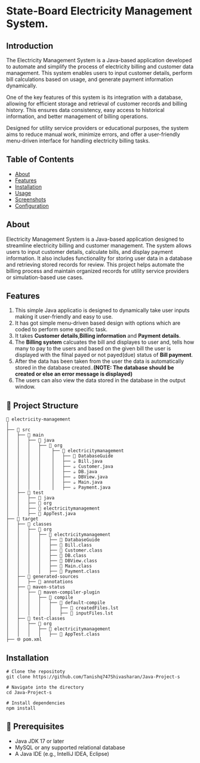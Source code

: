 # State-Board Electricity Management System.

## Introduction
The Electricity Management System is a Java-based application developed to automate and simplify the process of electricity billing and customer data management. This system enables users to input customer details, perform bill calculations based on usage, and generate payment information dynamically.

One of the key features of this system is its integration with a database, allowing for efficient storage and retrieval of customer records and billing history. This ensures data consistency, easy access to historical information, and better management of billing operations.

Designed for utility service providers or educational purposes, the system aims to reduce manual work, minimize errors, and offer a user-friendly menu-driven interface for handling electricity billing tasks.

## Table of Contents
- [About](#about)
- [Features](#features)
- [Installation](#installation)
- [Usage](#usage)
- [Screenshots](#Screenshots)
- [Configuration](#configuration)

## About
Electricity Management System is a Java-based application designed to streamline electricity billing and customer management. The system allows users to input customer details, calculate bills, and display payment information. It also includes functionality for storing user data in a database and retrieving stored records for review. This project helps automate the billing process and maintain organized records for utility service providers or simulation-based use cases.

## Features
1. This simple Java applicatio is designed to dynamically take user inputs making it user-friendly and easy to use.
2. It has got simple menu-driven based design with options which are coded to perform some specific task.
3. It takes **Customer details**,**Billing information** and **Payment details**.
4. The **Billing system** calcuates the bill and displayes to user and, tells how many to pay to the users and based on the given bill the user is displayed with the filnal payed or not payed(due) status of **Bill payment**.
5. After the data has been taken from the user the data is automatically stored in the database created..**(NOTE: The database should be created or else an error message is displayed)**
6. The users can also view the data stored in the database in the output window.

## 📁 Project Structure
```
📁 electricity-management
│
├── 📁 src
│   ├── 📁 main
│   │   ├── 📁 java
│   │   │   ├── 📁 org
│   │   │   │    ├── 📁 electricitymanagement
│   │   │   │    │   ├── 📁 DatabaseGuide
│   │   │   │    │   ├── ☕ Bill.java
│   │   │   │    │   ├── ☕ Customer.java
│   │   │   │    │   ├── ☕ DB.java
│   │   │   │    │   ├── ☕ DBView.java
│   │   │   │    │   ├── ☕ Main.java
│   │   │   │    │   ├── ☕ Payment.java
│   ├── 📁 test
│   │   ├── 📁 java
│   │   ├── 📁 org
│   │   ├── 📁 electricitymanagement
│   │   ├── 📄 AppTest.java
├── 📁 target
│   ├── 📁 classes
│   │   ├── 📁 org
│   │   │   ├── 📁 electricitymanagement
│   │   │   │   ├── 📁 DatabaseGuide
│   │   │   │   ├── 📄 Bill.class
│   │   │   │   ├── 📄 Customer.class
│   │   │   │   ├── 📄 DB.class
│   │   │   │   ├── 📄 DBView.class
│   │   │   │   ├── 📄 Main.class
│   │   │   │   ├── 📄 Payment.class
│   ├── 📁 generated-sources
│   │   ├── 📁 annotations
│   ├── 📁 maven-status
│   │   ├── 📁 maven-compiler-plugin
│   │   │   ├── 📁 compile
│   │   │   │   ├── 📁 default-compile
│   │   │   │   │   ├── 📄 createdFiles.lst
│   │   │   │   │   ├── 📄 inputFiles.lst
│   ├── 📁 test-classes
│   │   ├── 📁 org
│   │   │   ├── 📁 electricitymanagement
│   │   │   │   ├── 📄 AppTest.class
├── 🌐 pom.xml
```

## Installation
```
# Clone the repositoty
git clone https://github.com/Tanishq747Shivasharan/Java-Project-s

# Navigate into the directory
cd Java-Project-s

# Install dependencies
npm install
```
## 🔧 Prerequisites

- Java JDK 17 or later
- MySQL or any supported relational database
- A Java IDE (e.g., IntelliJ IDEA, Eclipse)

